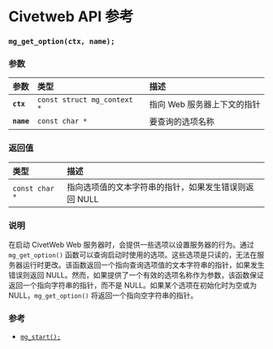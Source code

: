 # Civetweb API 参考

### `mg_get_option(ctx, name);`

### 参数

| 参数 | 类型 | 描述 |
| :--- | :--- | :--- |
| **`ctx`** | `const struct mg_context *` | 指向 Web 服务器上下文的指针 |
| **`name`** | `const char *` | 要查询的选项名称 |

### 返回值

| 类型 | 描述 |
| :--- | :--- |
| `const char *` | 指向选项值的文本字符串的指针，如果发生错误则返回 NULL |

### 说明

在启动 CivetWeb Web 服务器时，会提供一些选项以设置服务器的行为。通过 `mg_get_option()` 函数可以查询启动时使用的选项。这些选项是只读的，无法在服务器运行时更改。该函数返回一个指向查询选项值的文本字符串的指针，如果发生错误则返回 NULL。然而，如果提供了一个有效的选项名称作为参数，该函数保证返回一个指向字符串的指针，而不是 NULL。如果某个选项在初始化时为空或为 NULL，`mg_get_option()` 将返回一个指向空字符串的指针。

### 参考

* [`mg_start();`](mg_start.md)